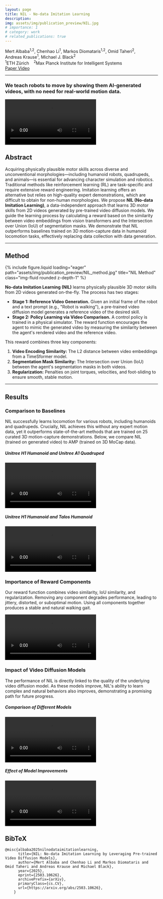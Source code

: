 ```yaml
---
layout: page
title: NIL - No-data Imitation Learning
description:
img: assets/img/publication_preview/NIL.jpg
# importance: 1
# category: work
# related_publications: true
---
```


<style>
  .post-title {
    text-align: center;
    margin-top: -2rem;
  }
</style>

<div class="row mt-3">
    <div class="col-md-8 offset-md-2 text-center">
        <div class="authors mt-3">
            <span class="author-block"><a>Mert Albaba</a><sup>1,2</sup>,</span>
            <span class="author-block"><a>Chenhao Li</a><sup>1</sup>,</span>
            <span class="author-block"><a>Markos Diomataris</a><sup>1,2</sup>,</span>
            <span class="author-block"><a>Omid Taheri</a><sup>2</sup>,</span> <br/>
            <span class="author-block"><a>Andreas Krause</a><sup>1</sup>,</span>
            <span class="author-block"><a>Michael J. Black</a><sup>2</sup></span>
        </div>
        <div class="affiliations mt-2">
            <sup>1</sup>ETH Zürich &nbsp;&nbsp; <sup>2</sup>Max Planck Institute for Intelligent Systems
        </div>
        <div class="links mt-3">
            <a href="https://arxiv.org/abs/2503.10626" class="btn btn-dark" target="_blank" rel="noopener noreferrer">
                <i class="fas fa-file-pdf"></i> Paper
            </a>
            <a href="#video" class="btn btn-dark"> <i class="fas fa-video"></i> Video </a>
        </div>
    </div>
</div>
<hr>

<div class="row justify-content-center">
    <div class="col-md-10">
        <h3 class="text-center" style="margin-bottom: 1rem;">We teach robots to move by showing them AI-generated videos, with no need for real-world motion data.</h3>
        <div id="video">
            <video controls preload="metadata" class="img-fluid rounded z-depth-1">
                <source src="assets/video/nil.mp4#t=0.1" type="video/mp4">
                Your browser does not support the video tag.
            </video>
        </div>
    </div>
</div>

<section class="section">
    <div class="row">
        <div class="col-md-10 offset-md-1">
            <h2 class="title is-3 text-center">Abstract</h2>
            <div class="content">
                <p>
                Acquiring physically plausible motor skills across diverse and unconventional morphologies—including humanoid robots, quadrupeds, and animals—is essential for advancing character simulation and robotics. Traditional methods like reinforcement learning (RL) are task-specific and require extensive reward engineering. Imitation learning offers an alternative but relies on high-quality expert demonstrations, which are difficult to obtain for non-human morphologies. We propose <b>NIL (No-data Imitation Learning)</b>, a data-independent approach that learns 3D motor skills from 2D videos generated by pre-trained video diffusion models. We guide the learning process by calculating a reward based on the similarity between video embeddings from vision transformers and the Intersection over Union (IoU) of segmentation masks. We demonstrate that NIL outperforms baselines trained on 3D motion-capture data in humanoid locomotion tasks, effectively replacing data collection with data generation.
                </p>
            </div>
        </div>
    </div>
</section>

<hr>
<section class="section">
    <div class="row">
        <div class="col-md-10 offset-md-1">
            <h2 class="title is-3 text-center">Method</h2>
        </div>
    </div>
    <div class="row">
        <div class="col-md-10 offset-md-1">
            {% include figure.liquid loading="eager" path="assets/img/publication_preview/NIL_method.jpg" title="NIL Method" class="img-fluid rounded z-depth-1" %}
        </div>
    </div>
    <div class="row mt-3">
        <div class="col-md-10 offset-md-1">
            <p>
            <b>No-data Imitation Learning (NIL)</b> learns physically plausible 3D motor skills from 2D videos generated on-the-fly. The process has two stages:
            </p>
            <ul>
                <li><b>Stage 1: Reference Video Generation.</b> Given an initial frame of the robot and a text prompt (e.g., "Robot is walking"), a pre-trained video diffusion model generates a reference video of the desired skill.</li>
                <li><b>Stage 2: Policy Learning via Video Comparison.</b> A control policy is trained in a physical simulator. The reward function encourages the agent to mimic the generated video by measuring the similarity between the agent's rendered video and the reference video.</li>
            </ul>
            <p>This reward combines three key components:
                <ol>
                    <li><b>Video Encoding Similarity:</b> The L2 distance between video embeddings from a TimeSformer model.</li>
                    <li><b>Segmentation Mask Similarity:</b> The Intersection over Union (IoU) between the agent's segmentation masks in both videos.</li>
                    <li><b>Regularization:</b> Penalties on joint torques, velocities, and foot-sliding to ensure smooth, stable motion.</li>
                </ol>
            </p>
        </div>
    </div>
</section>

<hr>
<section class="section">
    <div class="row">
        <div class="col-md-10 offset-md-1">
            <h2 class="title is-3 text-center">Results</h2>
        </div>
    </div>
    <div class="row justify-content-center">
        <div class="col-md-10">
            <h3 class="text-center">Comparison to Baselines</h3>
            <p class="text-center">
            NIL successfully learns locomotion for various robots, including humanoids and quadrupeds. Crucially, NIL achieves this without any expert motion data, yet it outperforms state-of-the-art methods that are trained on 25 curated 3D motion-capture demonstrations. Below, we compare NIL (trained on generated video) to AMP (trained on 3D MoCap data).
            </p>
            <div class="row">
                <div class="col-md-10">
                    <h5 class="text-center">Unitree H1 Humanoid and Unitree A1 Quadruped</h5>
                    <video controls preload="metadata" class="img-fluid rounded z-depth-1">
                        <source src="assets/video/results1.mp4#t=0.1" type="video/mp4">
                    </video>
                </div>
                <div class="col-md-10 mt-4">
                    <h5 class="text-center">Unitree H1 Humanoid and Talos Humanoid</h5>
                    <video controls preload="metadata" class="img-fluid rounded z-depth-1">
                        <source src="assets/video/results2.mp4#t=0.1" type="video/mp4">
                    </video>
                </div>
            </div>
        </div>
    </div>
    <div class="row justify-content-center mt-5">
        <div class="col-md-10">
            <h3 class="text-center">Importance of Reward Components</h3>
            <p class="text-center">
            Our reward function combines video similarity, IoU similarity, and regularization. Removing any component degrades performance, leading to jittery, distorted, or suboptimal motion. Using all components together produces a stable and natural walking gait.
            </p>
            <video controls preload="metadata" class="img-fluid rounded z-depth-1">
                <source src="assets/video/rewardfunctioncomps.mp4#t=0.1" type="video/mp4">
            </video>
        </div>
    </div>
    <div class="row justify-content-center mt-5">
        <div class="col-md-10">
            <h3 class="text-center">Impact of Video Diffusion Models</h3>
            <p class="text-center">
            The performance of NIL is directly linked to the quality of the underlying video diffusion model. As these models improve, NIL's ability to learn complex and natural behaviors also improves, demonstrating a promising path for future progress.
            </p>
            <div class="row">
                <div class="col-md-10">
                    <h5 class="text-center">Comparison of Different Models</h5>
                    <video controls preload="metadata" class="img-fluid rounded z-depth-1">
                        <source src="assets/video/videomodels.mp4#t=0.1" type="video/mp4">
                    </video>
                </div>
                <div class="col-md-10 mt-4">
                    <h5 class="text-center">Effect of Model Improvements</h5>
                    <video controls preload="metadata" class="img-fluid rounded z-depth-1">
                        <source src="assets/video/videomodelimprovements.mp4" type="video/mp4">
                    </video>
                </div>
            </div>
        </div>
    </div>
</section>
<section class="section" id="BibTeX">
    <div class="is-max-desktop content">
    <h2 class="title">BibTeX</h2>
    <pre><code>@misc{albaba2025nilnodataimitationlearning,
      title={NIL: No-data Imitation Learning by Leveraging Pre-trained Video Diffusion Models}, 
      author={Mert Albaba and Chenhao Li and Markos Diomataris and Omid Taheri and Andreas Krause and Michael Black},
      year={2025},
      eprint={2503.10626},
      archivePrefix={arXiv},
      primaryClass={cs.CV},
      url={https://arxiv.org/abs/2503.10626}, 
    }</code></pre>
    </div>
</section> 